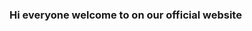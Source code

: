 ### Hi everyone welcome to on our official website 

<!--
**Deccan-token/DECCAN-TOKEN** is a ✨ _special_ ✨ repository because its `README.md` (this file) appears on your GitHub profile.

Here are some ideas to get you started: our plans to improve fun community and contribution to make humanity 

- 🔭 I’m currently working on a project Deccan token this first Indian meme crypto currency we are going to launch 
- 🌱 I’m currently learning 
- 👯 I’m looking to collaborate on our community to how to build a great community
- 🤔 I’m looking for help with and collaboration for future success
- 💬 Ask me about 
- 📫 How to reach me: ...Moon
- 😄 Pronouns: ...
- ⚡ Fun fact: ... DECCAN TOKEN
-->
